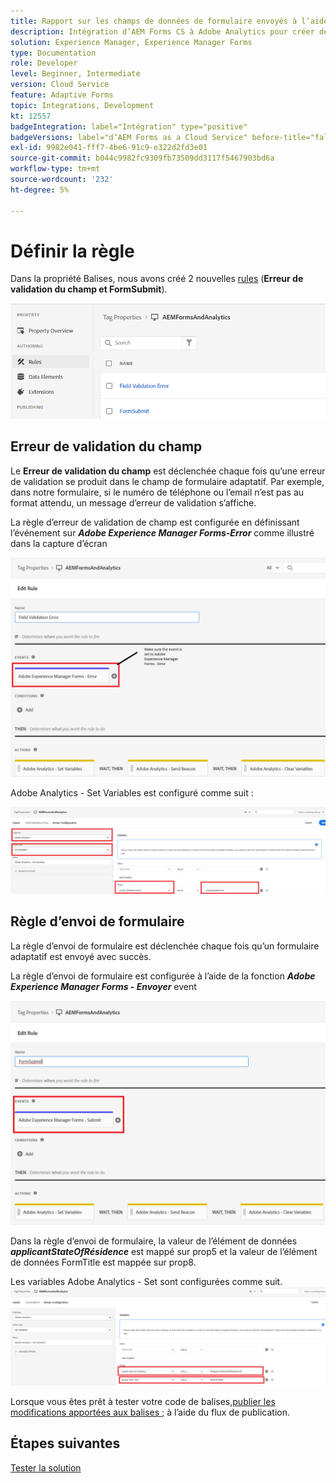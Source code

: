 ```yaml
---
title: Rapport sur les champs de données de formulaire envoyés à l’aide d’Adobe Analytics
description: Intégration d’AEM Forms CS à Adobe Analytics pour créer des rapports sur les champs de données de formulaire
solution: Experience Manager, Experience Manager Forms
type: Documentation
role: Developer
level: Beginner, Intermediate
version: Cloud Service
feature: Adaptive Forms
topic: Integrations, Development
kt: 12557
badgeIntegration: label="Intégration" type="positive"
badgeVersions: label="dʼAEM Forms as a Cloud Service" before-title="false"
exl-id: 9982e041-fff7-4be6-91c9-e322d2fd3e01
source-git-commit: b044c9982fc9309fb73509dd3117f5467903bd6a
workflow-type: tm+mt
source-wordcount: '232'
ht-degree: 5%

---
```


# Définir la règle

Dans la propriété Balises, nous avons créé 2 nouvelles [rules](https://experienceleague.adobe.com/docs/platform-learn/implement-in-websites/configure-tags/add-data-elements-rules.html) (**Erreur de validation du champ et FormSubmit**).

![formulaire adaptatif](assets/rules.png)


## Erreur de validation du champ

Le **Erreur de validation du champ** est déclenchée chaque fois qu’une erreur de validation se produit dans le champ de formulaire adaptatif. Par exemple, dans notre formulaire, si le numéro de téléphone ou l’email n’est pas au format attendu, un message d’erreur de validation s’affiche.

La règle d’erreur de validation de champ est configurée en définissant l’événement sur _**Adobe Experience Manager Forms-Error**_ comme illustré dans la capture d’écran



![candidat-state-résidence](assets/field_validation_error_rule.png)

Adobe Analytics - Set Variables est configuré comme suit :

![action de définition](assets/field_validation_action_rule.png)

## Règle d’envoi de formulaire

La règle d’envoi de formulaire est déclenchée chaque fois qu’un formulaire adaptatif est envoyé avec succès.

La règle d’envoi de formulaire est configurée à l’aide de la fonction _**Adobe Experience Manager Forms - Envoyer**_ event

![form-submit-rule](assets/form-submit-rule.png)

Dans la règle d’envoi de formulaire, la valeur de l’élément de données _**applicantStateOfRésidence**_ est mappé sur prop5 et la valeur de l’élément de données FormTitle est mappée sur prop8.

Les variables Adobe Analytics - Set sont configurées comme suit.
![form-submit-rule-set-variables](assets/form-submit-set-variable.png)

Lorsque vous êtes prêt à tester votre code de balises,[publier les modifications apportées aux balises ;](https://experienceleague.adobe.com/docs/experience-platform/tags/publish/publishing-flow.html) à l’aide du flux de publication.

## Étapes suivantes

[Tester la solution](./test.md)
